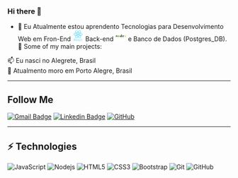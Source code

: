 ### Hi there 👋

- 🌱 Eu Atualmente estou aprendento Tecnologias para Desenvolvimento Web em Fron-End <img src="https://raw.githubusercontent.com/devicons/devicon/master/icons/react/react-original-wordmark.svg" alt="react" width="25" height="25" /> Back-end <img src="https://raw.githubusercontent.com/devicons/devicon/master/icons/nodejs/nodejs-original-wordmark.svg" alt="nodejs" width="25" height="25" />
 e Banco de Dados (Postgres_DB).
🚀 Some of my main projects:

<!-- 🔭 I’m currently working on a Project in Angular and another Project with MongoDb and NodeJS:

[![ReadMe Card](https://github-readme-stats.vercel.app/api/pin/?username=minoveaz&repo=angular-web-portfolio)](https://github.com/minoveaz/angular-web-portfolio)

[![ReadMe Card](https://github-readme-stats.vercel.app/api/pin/?username=minoveaz&repo=node-app)](https://github.com/minoveaz/node-app)-->


<!--  🤖 I work in Deloitte Robotics Spain

- :bar_chart: I love Stats and make cool Dashboards-->

<p> 
📫  Eu nasci no Alegrete, Brasil  
<br>
📌  Atualmento moro em Porto Alegre, Brasil 
</p>

<hr>

## Follow Me


[![Gmail Badge](https://img.shields.io/badge/-douglasramires01@gmail.com-c14438?style=flat-square&logo=Gmail&logoColor=white&link=mailto:douglasramires01@gmail.com)](mailto:douglasramires01@gmail.com)
[![Linkedin Badge](https://img.shields.io/badge/-minoveaz-blue?style=flat-square&logo=Linkedin&logoColor=white&link=https://www.linkedin.com/in/douglasramires/)](https://www.linkedin.com/in/douglasramires/)
[![GitHub](https://img.shields.io/badge/-GitHub-181717?style=flat-square&logo=github&logoColor=white&link=https://github.com/elefantinhos2)](https://github.com/elefantinhos2)

<hr>

## ⚡ Technologies

![JavaScript](https://img.shields.io/badge/-JavaScript-black?style=flat-square&logo=javascript)
![Nodejs](https://img.shields.io/badge/-Nodejs-black?style=flat-square&logo=Node.js)
![HTML5](https://img.shields.io/badge/-HTML5-E34F26?style=flat-square&logo=html5&logoColor=white)
![CSS3](https://img.shields.io/badge/-CSS3-1572B6?style=flat-square&logo=css3)
![Bootstrap](https://img.shields.io/badge/-Bootstrap-563D7C?style=flat-square&logo=bootstrap)
![Git](https://img.shields.io/badge/-Git-black?style=flat-square&logo=git)
![GitHub](https://img.shields.io/badge/-GitHub-181717?style=flat-square&logo=github)


<!--
**elefantinhos2/elefantinhos2** is a ✨ _special_ ✨ repository because its `README.md` (this file) appears on your GitHub profile.

Here are some ideas to get you started:

- 🔭 I’m currently working on ...
- 🌱 I’m currently learning ...
- 👯 I’m looking to collaborate on ...
- 🤔 I’m looking for help with ...
- 💬 Ask me about ...
- 📫 How to reach me: ...
- 😄 Pronouns: ...
- ⚡ Fun fact: ...
-->
